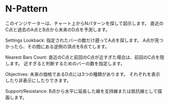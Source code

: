# N-Pattern

このインジケーターは、チャート上からNパターンを探して図示します。
直近のC点と過去のA点とB点から未来のD点を予測します。

Settings
Lookback:
指定されたバーの数だけ遡ってA点を探します。
A点が見つかったら、その間にある逆側の頂点をB点てします。

Nearest Bars Count:
直近のC点と前回のC点が近すぎた場合は、前回のC点を隠します。
近すぎると判断するためのバーの数を指定します。

Objectives:
未来の価格であるD点には3つの種類があります。
それぞれを表示したり非表示にしたりできます。

Support/Resistance:
B点から水平に延長した線を支持線または抵抗線として描画します。

